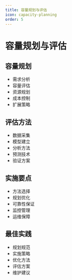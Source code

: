 ```yaml
---
title: 容量规划与评估
icon: capacity-planning
order: 5
---
```


# 容量规划与评估

## 容量规划
- 需求分析
- 容量评估
- 资源规划
- 成本控制
- 扩展策略

## 评估方法
- 数据采集
- 模型建立
- 分析方法
- 预测技术
- 验证方案

## 实施要点
- 方法选择
- 规划优化
- 可靠性保证
- 监控管理
- 运维保障

## 最佳实践
- 规划规范
- 实施策略
- 优化方法
- 评估方案
- 维护建议
